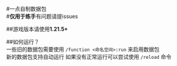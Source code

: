 #一点自制数据包  
#**仅用于练手**有问题请提issues  

##游戏版本请使用**1.21.5+**  

##如何运行？  
一些旧的数据包需要使用 `/function <命名空间>:run` 来启用数据包  
新的数据包支持自动运行 如果没有正常运行可以尝试使用 `/reload` 命令  





